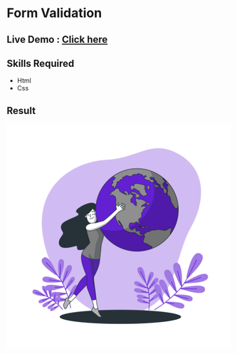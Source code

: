 # Form Validation

## Live Demo : [Click here](https://santhoshsv404.github.io/Form-validation/)

## Skills Required
* Html
* Css

## Result
![](World-bro.png)
